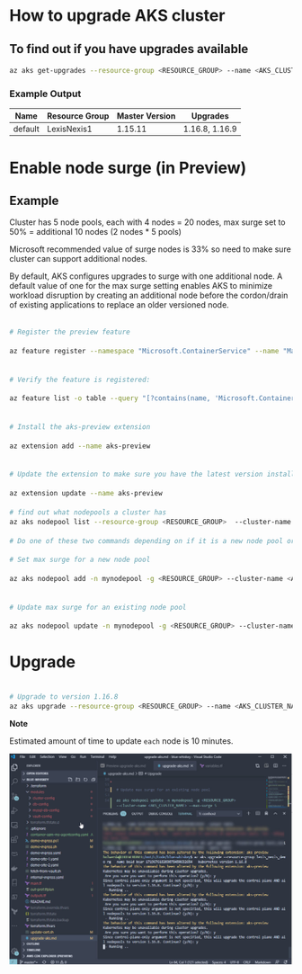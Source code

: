 # How to upgrade AKS cluster

## To find out if you have upgrades available

```sh
az aks get-upgrades --resource-group <RESOURCE_GROUP> --name <AKS_CLUSTER_NAME> --output table
```

### Example Output

Name | Resource Group | Master Version | Upgrades | 
---- | -------------- | -------------- | -------- | 
default | LexisNexis1 | 1.15.11 | 1.16.8, 1.16.9 | 

# Enable node surge (in Preview)
## Example

Cluster has 5 node pools, each with 4 nodes = 20 nodes, max surge set to 50% = additional 10 nodes (2 nodes * 5 pools)

Microsoft recommended value of surge nodes is 33% so need to make sure cluster can support additional nodes.

By default, AKS configures upgrades to surge with one additional node. A default value of one for the max surge setting enables AKS to minimize workload disruption by creating an additional node before the cordon/drain of existing applications to replace an older versioned node.

```sh

# Register the preview feature

az feature register --namespace "Microsoft.ContainerService" --name "MaxSurgePreview"


# Verify the feature is registered:

az feature list -o table --query "[?contains(name, 'Microsoft.ContainerService/MaxSurgePreview')].{Name:name,State:properties.state}"


# Install the aks-preview extension

az extension add --name aks-preview


# Update the extension to make sure you have the latest version installed

az extension update --name aks-preview

# find out what nodepools a cluster has
az aks nodepool list --resource-group <RESOURCE_GROUP>  --cluster-name <AKS_CLUSTER_NAME>

# Do one of these two commands depending on if it is a new node pool or existing

# Set max surge for a new node pool

az aks nodepool add -n mynodepool -g <RESOURCE_GROUP> --cluster-name <AKS_CLUSTER_NAME> --max-surge 33%


# Update max surge for an existing node pool 

az aks nodepool update -n mynodepool -g <RESOURCE_GROUP> --cluster-name <AKS_CLUSTER_NAME> --max-surge 5

```

# Upgrade

```sh

# Upgrade to version 1.16.8
az aks upgrade --resource-group <RESOURCE_GROUP> --name <AKS_CLUSTER_NAME> --kubernetes-version 1.16.8

```

**Note**

Estimated amount of time to update `each` node is 10 minutes.  

![AKS Upgrade example](images/AKSUpgrade.jpg)
